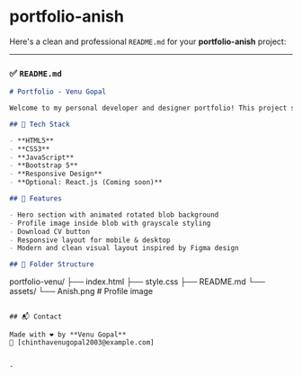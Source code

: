 ﻿# portfolio-anish
Here's a clean and professional `README.md` for your **portfolio-anish** project:

---

### ✅ `README.md`

```markdown
# Portfolio - Venu Gopal

Welcome to my personal developer and designer portfolio! This project showcases my work as a UI/UX Designer and Front-End Developer, built using modern web technologies.

## 🚀 Tech Stack

- **HTML5**
- **CSS3**
- **JavaScript**
- **Bootstrap 5**
- **Responsive Design**
- **Optional: React.js (Coming soon)**

## 🎨 Features

- Hero section with animated rotated blob background
- Profile image inside blob with grayscale styling
- Download CV button
- Responsive layout for mobile & desktop
- Modern and clean visual layout inspired by Figma design

## 📁 Folder Structure

```

portfolio-venu/
├── index.html
├── style.css
├── README.md
└── assets/
└── Anish.png       # Profile image

```

## 📬 Contact

Made with ❤️ by **Venu Gopal**  
📧 [chinthavenugopal2003@example.com]  


-
